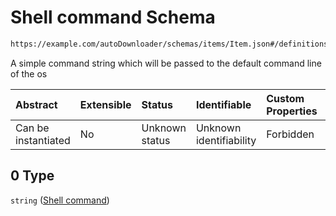 # Shell command Schema

```txt
https://example.com/autoDownloader/schemas/items/Item.json#/definitions/script/oneOf/0
```

A simple command string which will be passed to the default command line of the os

| Abstract            | Extensible | Status         | Identifiable            | Custom Properties | Additional Properties | Access Restrictions | Defined In                                                  |
| :------------------ | :--------- | :------------- | :---------------------- | :---------------- | :-------------------- | :------------------ | :---------------------------------------------------------- |
| Can be instantiated | No         | Unknown status | Unknown identifiability | Forbidden         | Allowed               | none                | [Item.json*](../out/items/Item.json "open original schema") |

## 0 Type

`string` ([Shell command](item-definitions-script-oneof-shell-command.md))
